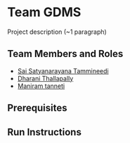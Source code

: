 # Team GDMS

Project description (~1 paragraph)

## Team Members and Roles

* [Sai Satyanarayana 
Tammineedi](https://github.com/saitammineedi19/CIS641-HW2-Tammineedi.git)
* [Dharani Thallapally](https://github.com/thallapd/CIS641-HW2-THALLAPALLY.git)
* [Maniram tanneti](https://github.com/tannetim/CIS641-HW2-TANNETI.git)

## Prerequisites

## Run Instructions
